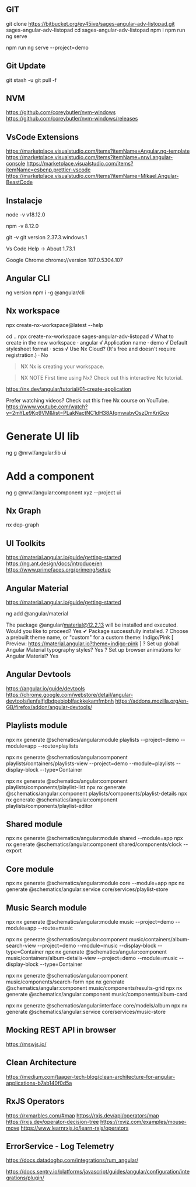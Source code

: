 ## GIT

git clone https://bitbucket.org/ev45ive/sages-angular-adv-listopad.git sages-angular-adv-listopad
cd sages-angular-adv-listopad
npm i
npm run ng serve

<!-- lub -->

npm run ng serve --project=demo

## Git Update

git stash -u
git pull -f

## NVM

https://github.com/coreybutler/nvm-windows
https://github.com/coreybutler/nvm-windows/releases

## VsCode Extensions

https://marketplace.visualstudio.com/items?itemName=Angular.ng-template
https://marketplace.visualstudio.com/items?itemName=nrwl.angular-console
https://marketplace.visualstudio.com/items?itemName=esbenp.prettier-vscode
https://marketplace.visualstudio.com/items?itemName=Mikael.Angular-BeastCode

## Instalacje

node -v
v18.12.0

npm -v
8.12.0

git -v
git version 2.37.3.windows.1

Vs Code
Help -> About
1.73.1

Google Chrome
chrome://version
107.0.5304.107

## Angular CLI

ng version
npm i -g @angular/cli

## Nx workspace

npx create-nx-workspace@latest --help

cd ..
npx create-nx-workspace sages-angular-adv-listopad
√ What to create in the new workspace · angular
√ Application name · demo
√ Default stylesheet format · scss
√ Use Nx Cloud? (It's free and doesn't require registration.) · No

> NX Nx is creating your workspace.

> NX NOTE First time using Nx? Check out this interactive Nx tutorial.

https://nx.dev/angular/tutorial/01-create-application

Prefer watching videos? Check out this free Nx course on YouTube.
https://www.youtube.com/watch?v=2mYLe9Kp9VM&list=PLakNactNC1dH38AfqmwabvOszDmKriGco

# Generate UI lib

ng g @nrwl/angular:lib ui

# Add a component

ng g @nrwl/angular:component xyz --project ui

## Nx Graph

nx dep-graph

## UI Toolkits

https://material.angular.io/guide/getting-started
https://ng.ant.design/docs/introduce/en
https://www.primefaces.org/primeng/setup

## Angular Material

https://material.angular.io/guide/getting-started

ng add @angular/material

The package @angular/material@12.2.13 will be installed and executed.
Would you like to proceed? Yes
✔ Package successfully installed.
? Choose a prebuilt theme name, or "custom" for a custom theme: Indigo/Pink [ Preview: https://material.angular.io?theme=indigo-pink ]
? Set up global Angular Material typography styles? Yes
? Set up browser animations for Angular Material? Yes


## Angular Devtools

https://angular.io/guide/devtools
https://chrome.google.com/webstore/detail/angular-devtools/ienfalfjdbdpebioblfackkekamfmbnh
https://addons.mozilla.org/en-GB/firefox/addon/angular-devtools/

## Playlists module

npx nx generate @schematics/angular:module playlists --project=demo --module=app --route=playlists

npx nx generate @schematics/angular:component playlists/containers/playlists-view --project=demo --module=playlists --display-block --type=Container

npx nx generate @schematics/angular:component playlists/components/playlist-list 
npx nx generate @schematics/angular:component playlists/components/playlist-details 
npx nx generate @schematics/angular:component playlists/components/playlist-editor 

## Shared module

npx nx generate @schematics/angular:module shared --module=app
npx nx generate @schematics/angular:component shared/components/clock --export 

## Core module

npx nx generate @schematics/angular:module core --module=app
npx nx generate @schematics/angular:service core/services/playlist-store 

## Music Search module

npx nx generate @schematics/angular:module music --project=demo --module=app --route=music

npx nx generate @schematics/angular:component music/containers/album-search-view --project=demo --module=music --display-block --type=Container
npx nx generate @schematics/angular:component music/containers/album-details-view --project=demo --module=music --display-block --type=Container

npx nx generate @schematics/angular:component music/components/search-form
npx nx generate @schematics/angular:component music/components/results-grid
npx nx generate @schematics/angular:component music/components/album-card 

npx nx generate @schematics/angular:interface core/models/album 
npx nx generate @schematics/angular:service core/services/music-store 


## Mocking REST API in browser
https://mswjs.io/

## Clean Architecture 
https://medium.com/taager-tech-blog/clean-architecture-for-angular-applications-b7ab140f0d5a

## RxJS Operators
https://rxmarbles.com/#map 
https://rxjs.dev/api/operators/map
https://rxjs.dev/operator-decision-tree
https://rxviz.com/examples/mouse-move
https://www.learnrxjs.io/learn-rxjs/operators



## ErrorService - Log Telemetry

https://docs.datadoghq.com/integrations/rum_angular/

https://docs.sentry.io/platforms/javascript/guides/angular/configuration/integrations/plugin/
